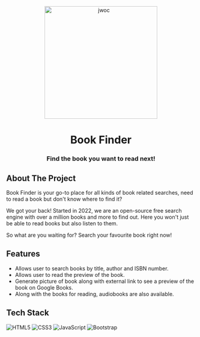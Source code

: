 <p align="center">
<br><br>
<img src="https://d33wubrfki0l68.cloudfront.net/710cb0d537d2e7fa6246445c0977ecc994f05f5a/6a3b4/assets/img/jwoc_logo.svg" alt="jwoc" width="300" />
</p>
<h1 align="center">Book Finder</h1>
<h3 align="center">Find the book you want to read next!</h3>


## About The Project

Book Finder is your go-to place for all kinds of book related searches, need to read a book but don't know where to find it?

We got your back! Started in 2022, we are an open-source free search engine with over a million books and more to find out.
Here you won't just be able to read books but also listen to them.

So what are you waiting for? Search your favourite book right now!

## Features

- Allows user to search books by title, author and ISBN number.
- Allows user to read the preview of the book.
- Generate picture of book along with external link to see a preview of the book on Google Books.
- Along with the books for reading, audiobooks are also available.

## Tech Stack

![HTML5](https://img.shields.io/badge/HTML5-E34F26?style=for-the-badge&logo=html5&logoColor=white) 
![CSS3](https://img.shields.io/badge/CSS3-1572B6?style=for-the-badge&logo=css3&logoColor=white)
![JavaScript](https://img.shields.io/badge/JavaScript-323330?style=for-the-badge&logo=javascript&logoColor=F7DF1E)
![Bootstrap](https://img.shields.io/badge/Bootstrap-563D7C?style=for-the-badge&logo=bootstrap&logoColor=white)





